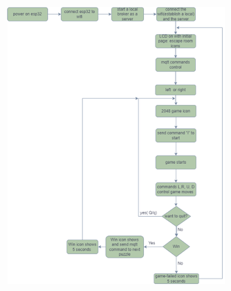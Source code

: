 
![flowchart of game](https://github.com/ubilab-ws21/puzzle-5/blob/main/Holocube/sw/app/mqtt_2048.png)
